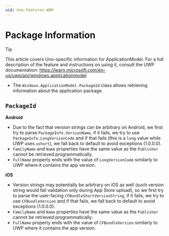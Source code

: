 ```yaml
---
uid: Uno.Features.WAM
---
```


# Package Information

> [!TIP]
> This article covers Uno-specific information for ApplicationModel. For a full description of the feature and instructions on using it, consult the UWP documentation: https://learn.microsoft.com/en-us/uwp/api/windows.applicationmodel

* The `Windows.ApplicationModel.PackageId` class allows retrieving information about the application package.

## `PackageId`

**Android**
- Due to the fact that version strings can be arbitrary on Android, we first try to parse `PackageInfo.VersionName`, if it fails, we try to use `PackageInfo.LongVersionCode` and if that fails (this is a `long` value while UWP uses `ushort`), we fall back to default to avoid exceptions (1.0.0.0).
- `FamilyName` and `Name` properties have the same value as the `Publisher` cannot be retrieved programmatically.
- `FullName` property ends with the value of `LongVersionCode` similarly to UWP where it contains the app version.

**iOS**
- Version strings may potentially be arbitrary on iOS as well (such version string would fail validation only during App Store upload), so we first try to parse the user-facing `CFBundleShortVersionString`, if it fails, we try to use `CFBundleVersion` and if that fails, we fall back to default to avoid exceptions (1.0.0.0).
- `FamilyName` and `Name` properties have the same value as the `Publisher` cannot be retrieved programmatically.
- `FullName` property ends with the value of `CFBundleVersion` similarly to UWP where it contains the app version.

